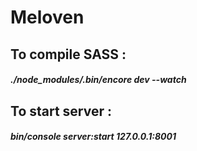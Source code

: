 # Meloven

## To compile SASS :
##### ./node_modules/.bin/encore dev --watch

## To start server :
##### bin/console server:start 127.0.0.1:8001